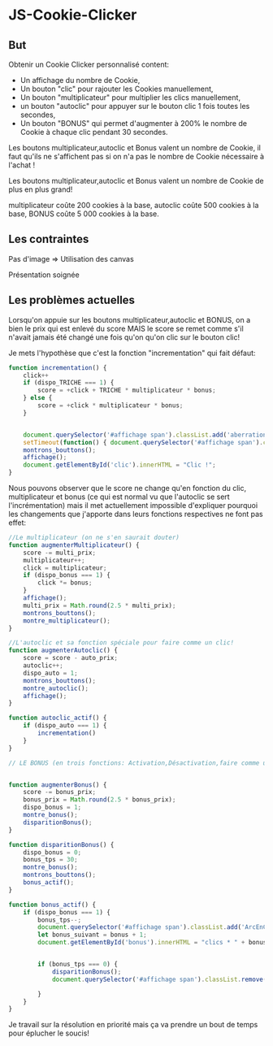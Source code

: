 # JS-Cookie-Clicker

## But
Obtenir un Cookie Clicker personnalisé content:
- Un affichage du nombre de Cookie,
- Un bouton "clic" pour rajouter les Cookies manuellement,
- Un bouton "multiplicateur" pour multiplier les clics manuellement,
- un bouton "autoclic" pour appuyer sur le bouton clic 1 fois toutes les secondes,
- Un bouton "BONUS" qui permet d'augmenter à 200% le nombre de Cookie à chaque clic pendant 30 secondes.

Les boutons multiplicateur,autoclic et Bonus valent un nombre de Cookie, il faut qu'ils ne s'affichent pas si on n'a pas le nombre de Cookie nécessaire à l'achat !

Les boutons multiplicateur,autoclic et Bonus valent un nombre de Cookie de plus en plus grand!

multiplicateur coûte 200 cookies à la base,
autoclic coûte 500 cookies à la base,
BONUS coûte 5 000 cookies à la base.

## Les contraintes
Pas d'image => Utilisation des canvas

Présentation soignée

## Les problèmes actuelles
Lorsqu'on appuie sur les boutons multiplicateur,autoclic et BONUS, on a bien le prix qui est enlevé du score MAIS le score se remet comme s'il n'avait jamais été changé une fois qu'on qu'on clic sur le bouton clic!

Je mets l'hypothèse que c'est la fonction "incrementation" qui fait défaut:
```javascript
function incrementation() {
    click++
    if (dispo_TRICHE === 1) {
        score = +click + TRICHE * multiplicateur * bonus;
    } else {
        score = +click * multiplicateur * bonus;
    }


    document.querySelector('#affichage span').classList.add('aberration_chromatique');
    setTimeout(function() { document.querySelector('#affichage span').classList.remove('aberration_chromatique'); }, 200);
    montrons_bouttons();
    affichage();
    document.getElementById('clic').innerHTML = "Clic !";
}
```
Nous pouvons observer que le score ne change qu'en fonction du clic, multiplicateur et bonus (ce qui est normal vu que l'autoclic se sert l'incrémentation) mais il met actuellement impossible d'expliquer pourquoi les changements que j'apporte dans leurs fonctions respectives ne font pas effet:

```javascript
//Le multiplicateur (on ne s'en saurait douter)
function augmenterMultiplicateur() {
    score -= multi_prix;
    multiplicateur++;
    click = multiplicateur;
    if (dispo_bonus === 1) {
        click *= bonus;
    }
    affichage();
    multi_prix = Math.round(2.5 * multi_prix);
    montrons_bouttons();
    montre_multiplicateur();
}

//L'autoclic et sa fonction spéciale pour faire comme un clic!
function augmenterAutoclic() {
    score = score - auto_prix;
    autoclic++;
    dispo_auto = 1;
    montrons_bouttons();
    montre_autoclic();
    affichage();
}

function autoclic_actif() {
    if (dispo_auto === 1) {
        incrementation()
    }
}

// LE BONUS (en trois fonctions: Activation,Désactivation,faire comme un clic)


function augmenterBonus() {
    score -= bonus_prix;
    bonus_prix = Math.round(2.5 * bonus_prix);
    dispo_bonus = 1;
    montre_bonus();
    disparitionBonus();
}

function disparitionBonus() {
    dispo_bonus = 0;
    bonus_tps = 30;
    montre_bonus();
    montrons_bouttons();
    bonus_actif();
}

function bonus_actif() {
    if (dispo_bonus === 1) {
        bonus_tps--;
        document.querySelector('#affichage span').classList.add('ArcEnCielFond');
        let bonus_suivant = bonus + 1;
        document.getElementById('bonus').innerHTML = "clics * " + bonus_suivant + " ( " + tps_bonus + " secondes restantes)";


        if (bonus_tps === 0) {
            disparitionBonus();
            document.querySelector('#affichage span').classList.remove('ArcEnCielFond');

        }
    }
}
```

Je travail sur la résolution en priorité mais ça va prendre un bout de temps pour éplucher le soucis!
